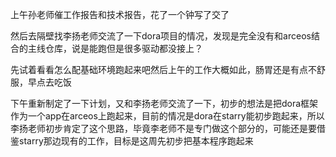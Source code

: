 上午孙老师催工作报告和技术报告，花了一个钟写了交了

然后去隔壁找李扬老师交流了一下dora项目的情况，发现是完全没有和arceos结合的主线仓库，说是能跑但是很多驱动都没接上？

先试着看看怎么配基础环境跑起来吧然后上午的工作大概如此，肠胃还是有点不舒服，早点去吃饭

下午重新制定了一下计划，又和李扬老师交流了一下，初步的想法是把dora框架作为一个app在arceos上跑起来，目前的情况是dora在starry能初步跑起来，所以李扬老师初步肯定了这个思路，毕竟李老师不是专门做这个部分的，可能还是要借鉴starry那边现有的工作，目标是这周先初步把基本程序跑起来